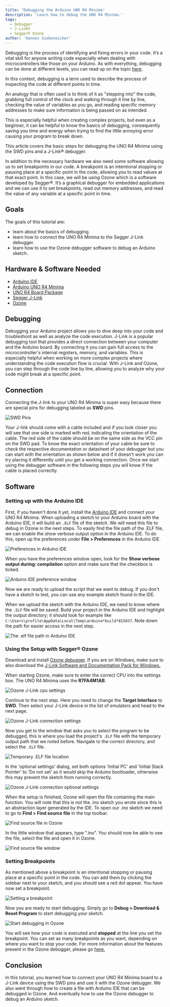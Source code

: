 ```yaml
---
title: 'Debugging the Arduino UNO R4 Minima'
description: 'Learn how to debug the UNO R4 Minima.'
tags:
  - Debugger
  - J-Link®
  - Segger® Ozone
author: 'Hannes Siebeneicher'
---
```


Debugging is the process of identifying and fixing errors in your code. It’s a vital skill for anyone writing code especially when dealing with microcontrollers like those on your Arduino. As with everything, debugging can be done at different levels, you can read up on the topic [here](/learn/microcontrollers/debugging). 

In this context, debugging is a term used to describe the process of inspecting the code at different points in time.

An analogy that is often used is to think of it as "stepping into" the code, grabbing full control of the clock and walking through it line by line, checking the value of variables as you go, and reading specific memory addresses to make sure information is being passed on as intended. 

This is especially helpful when creating complex projects, but even as a beginner, it can be helpful to know the basics of debugging, consequently saving you time and energy when trying to find the little annoying error causing your program to break down.

This article covers the basic steps for debugging the UNO R4 Minima using the SWD pins and a J-Link® debugger.

In addition to the necessary hardware we also need some software allowing us to set breakpoints in our code. A breakpoint is an intentional stopping or pausing place at a specific point in the code, allowing you to read values at that exact point. In this case, we will be using Ozone which is a software developed by Segger®. It’s a graphical debugger for embedded applications and we can use it to set breakpoints, read out memory addresses, and read the value of any variable at a specific point in time.

## Goals

The goals of this tutorial are:

- learn about the basics of debugging.
- learn how to connect the UNO R4 Minima to the Segger J-Link debugger.
- learn how to use the Ozone debugger software to debug an Arduino sketch.

## Hardware & Software Needed

- [Arduino IDE](https://www.arduino.cc/en/main/software)
- [Arduino UNO R4 Minima](https://store.arduino.cc/uno-r4-minima)
- [UNO R4 Board Package](/tutorials/uno-r4-minima/minima-getting-started)
- [Segger J-Link](https://www.segger.com/products/debug-probes/j-link/)
- [Ozone](https://www.segger.com/products/development-tools/ozone-j-link-debugger/)

## Debugging

Debugging your Arduino project allows you to dive deep into your code and troubleshoot as well as analyze the code execution. J-Link is a popular debugging tool that provides a direct connection between your computer and the Arduino board. By connecting it you can gain full access to the microcontroller's internal registers, memory, and variables. This is especially helpful when working on more complex projects where understanding the code execution flow is crucial. With J-Link and Ozone, you can step through the code line by line, allowing you to analyze why your code might break at a specific point.

## Connection

Connecting the J-link to your UNO R4 Minima is super easy because there are special pins for debugging labeled as **SWD** pins.

![SWD Pins](./assets/swd_pins.png)

Your J-link should come with a cable included and if you look closer you will see that one side is marked with red, indicating the orientation of the cable. The red side of the cable should be on the same side as the VCC pin on the SWD pad. To know the exact orientation of your cable be sure to check the respective documentation or datasheet of your debugger but you can start with the orientation as shown below and if it doesn't work you can try placing it differently until you get a working connection. Once we start using the debugger software in the following steps you will know if the cable is placed correctly.

## Software 

### Setting up with the Arduino IDE

First, if you haven't done it yet, install the [Arduino IDE](https://www.arduino.cc/en/software) and connect your UNO R4 Minima. When uploading a sketch to your Arduino board with the Arduino IDE, it will build an `.ELF` file of the sketch. We will need this file to debug in Ozone in the next steps. To easily find the file path of the .ELF file, we can enable the show verbose output option in the Arduino IDE. To do this, open up the preferences under **File > Preferences** in the Arduino IDE.

![Preferences in Arduino IDE](./assets/ide_preferences.png)

When you have the preferences window open, look for the **Show verbose output during: compilation** option and make sure that the checkbox is ticked.

![Arduino IDE preference window](./assets/ide_verbose.png)

Now we are ready to upload the script that we want to debug. If you don't have a sketch to test, you can use any example sketch found in the IDE.

When we upload the sketch with the Arduino IDE, we need to know where the `.ELF` file will be saved. Build your project in the Arduino IDE and highlight the output directory; it should look for example like `C:\Users\profile\AppData\Local\Temp\arduino*build*815037`. Note down the path for easier access in the next step.

![The .elf file path in Arduino IDE](./assets/ide_elf.png)

### Using the Setup with Segger® Ozone

Download and install [Ozone debugger](https://www.segger.com/products/development-tools/ozone-j-link-debugger/). If you are on Windows, make sure to also download the [J-Link Software and Documentation Pack for Windows.](https://www.segger.com/products/debug-probes/j-link/tools/j-link-gdb-server/about-j-link-gdb-server/) 

 When starting Ozone, make sure to enter the correct CPU into the settings box. The UNO R4 Minima uses the **R7FA4M1AB**. 

![Ozone J-Link cpu settings](./assets/ozone*select*core.png)

Continue to the next step. Here you need to change the **Target Interface** to **SWD**. Then select your J-Link device in the list of emulators and head to the next page.

![Ozone J-Link connection settings](./assets/ozone*select*debugger.png)

Now you get to the window that asks you to select the program to be debugged, this is where you load the project's `.ELF` file with the temporary output path that we noted before. Navigate to the correct directory, and select the `.ELF` file.

![Temporary .ELF file location](./assets/ozone*elf*location.png)

In the 'optional settings' dialog, set both options 'Initial PC' and 'Initial Stack Pointer' to 'Do not set' as it would skip the Arduino bootloader, otherwise this may prevent the sketch from running correctly.

![Ozone J-Link connection optional settings](./assets/ozone*optional*settings.png)

When the setup is finished, Ozone will open the file containing the main function. You will note that this is not the .ino sketch you wrote since this is an abstraction layer generated by the IDE. To open our .ino sketch we need to go to **Find > Find source file** in the top toolbar.

![Find source file in Ozone](./assets/ozone_find-tab.png)

In the little window that appears, type ".ino". You should now be able to see the file, select the file and open it in Ozone.

![Find source file window](./assets/ozone*find*window.png)

### Setting Breakpoints

As mentioned above a breakpoint is an intentional stopping or pausing place at a specific point in the code. You can add them by clicking the sidebar next to your sketch, and you should see a red dot appear. You have now set a breakpoint.

![Setting a breakpoint](./assets/breakpoint.png)

Now you are ready to start debugging. Simply go to **Debug > Download & Reset Program** to start debugging your sketch.

![Start debugging in Ozone](./assets/ozone*debug*session.png)

You will see how your code is executed and **stopped** at the line you set the breakpoint. You can set as many breakpoints as you want, depending on where you want to stop your code.  For more information about the features present in the Ozone debugger, please go [here.](https://www.segger.com/products/development-tools/ozone-j-link-debugger/technology/application-debugging/)

## Conclusion

In this tutorial, you learned how to connect your UNO R4 Minima board to a J-Link device using the SWD pins and use it with the Ozone debugger. We also went through how to create a file with Arduino IDE that can be debugged in Ozone. And eventually how to use the Ozone debugger to debug an Arduino sketch.